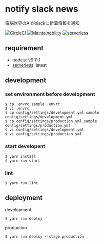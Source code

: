 # notify slack news
電脳世界のAIがslackに新着情報を通知

[![CircleCI](https://circleci.com/gh/ogontaro/notify_slack_news.svg?style=svg)](https://circleci.com/gh/ogontaro/notify_slack_news)
[![Maintainability](https://api.codeclimate.com/v1/badges/7964824c89c5af836519/maintainability)](https://codeclimate.com/github/ogontaro/notify_slack_news/maintainability)
[![serverless](http://public.serverless.com/badges/v3.svg)](http://www.serverless.com)

## requirement
- nodejs: v9.11.1
- [serverless](https://github.com/serverless/serverless): latest

## development
### set environment before development
```
$ cp .envrc.sample .envrc
$ vi .envrc 
$ cp config/settings/development.yml.sample config/settings/development.yml
$ cp config/settings/production.yml.sample  config/settings/production.yml
$ vi config/settings/development.yml
$ vi config/settings/production.yml
```

### start developent
```
$ yarn install
$ yarn run start
```

### lint
```
$ yarn run lint
```

## deployment
development
```
$ yarn run deploy
```

production
```
$ yarn run deploy --stage production
```
